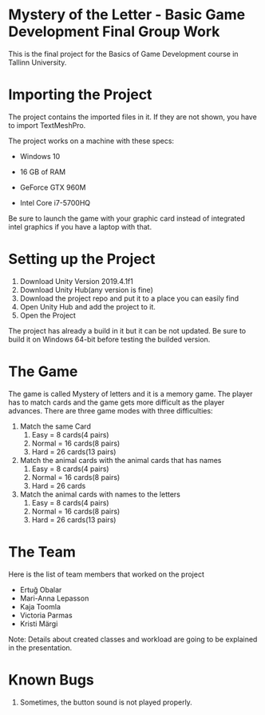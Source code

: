 # Mystery of the Letter - Basic Game Development Final Group Work
This is the final project for the Basics of Game Development course in Tallinn University.

# Importing the Project

The project contains the imported files in it. If they are not shown, you have to import TextMeshPro.

The project works on a machine with these specs:

* Windows 10

* 16 GB of RAM

* GeForce GTX 960M

* Intel Core i7-5700HQ

Be sure to launch the game with your graphic card instead of integrated intel graphics if you have a laptop with that.

# Setting up the Project

1. Download Unity Version 2019.4.1f1
2. Download Unity Hub(any version is fine)
3. Download the project repo and put it to a place you can easily find
4. Open Unity Hub and add the project to it.
5. Open the Project

The project has already a build in it but it can be not updated. Be sure to build it on Windows 64-bit before testing the builded version.

# The Game
The game is called Mystery of letters and it is a memory game. The player has to match cards and the game gets more difficult as the player advances. There are three game modes with three difficulties:
1. Match the same Card
    1. Easy = 8 cards(4 pairs)
    2. Normal = 16 cards(8 pairs)
    3. Hard = 26 cards(13 pairs)
2. Match the animal cards with the animal cards that has names
    1. Easy = 8 cards(4 pairs)
    2. Normal = 16 cards(8 pairs)
    3. Hard = 26 cards
3. Match the animal cards with names to the letters
    1. Easy = 8 cards(4 pairs)
    2. Normal = 16 cards(8 pairs)
    3. Hard = 26 cards(13 pairs)
# The Team
Here is the list of team members that worked on the project
* Ertuğ Obalar
* Mari-Anna Lepasson
* Kaja Toomla
* Victoria Parmas
* Kristi Märgi

Note: Details about created classes and workload are going to be explained in the presentation.
# Known Bugs
1. Sometimes, the button sound is not played properly.
